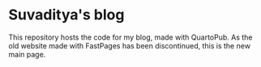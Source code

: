 # Suvaditya's blog

This repository hosts the code for my blog, made with QuartoPub. As the old website made with FastPages has been discontinued, this is the new main page.
